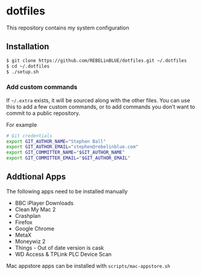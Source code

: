 # dotfiles

This repository contains my system configuration

## Installation

```bash
$ git clone https://github.com/REBELinBLUE/dotfiles.git ~/.dotfiles
$ cd ~/.dotfiles
$ ./setup.sh
```

### Add custom commands

If `~/.extra` exists, it will be sourced along with the other files. You can use this to add a few custom commands, or to add commands you don’t want to commit to a public repository.

For example

```bash
# Git credentials
export GIT_AUTHOR_NAME="Stephen Ball"
export GIT_AUTHOR_EMAIL="stephen@rebelinblue.com"
export GIT_COMMITTER_NAME="$GIT_AUTHOR_NAME"
export GIT_COMMITTER_EMAIL="$GIT_AUTHOR_EMAIL"
```

## Addtional Apps

The following apps need to be installed manually

* BBC iPlayer Downloads
* Clean My Mac 2
* Crashplan
* Firefox
* Google Chrome
* MetaX
* Moneywiz 2
* Things - Out of date version is cask
* WD Access & TPLink PLC Device Scan

Mac appstore apps can be installed with `scripts/mac-appstore.sh`
